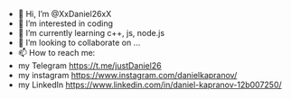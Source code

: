 - 👋 Hi, I’m @XxDaniel26xX
- 👀 I’m interested in coding
- 🌱 I’m currently learning c++, js, node.js 
- 💞️ I’m looking to collaborate on ...
- 📫 How to reach me:
- my Telegram https://t.me/justDaniel26
- my instagram https://www.instagram.com/danielkapranov/
- my LinkedIn https://www.linkedin.com/in/daniel-kapranov-12b007250/

<!---
XxDaniel26xX/XxDaniel26xX is a ✨ special ✨ repository because its `README.md` (this file) appears on your GitHub profile.
You can click the Preview link to take a look at your changes.
--->
